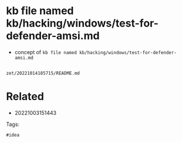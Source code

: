 # kb file named kb/hacking/windows/test-for-defender-amsi.md

- concept of `kb file named kb/hacking/windows/test-for-defender-amsi.md`

```
```

` zet/20221014185715/README.md `

# Related

- 20221003151443

Tags:

    #idea
